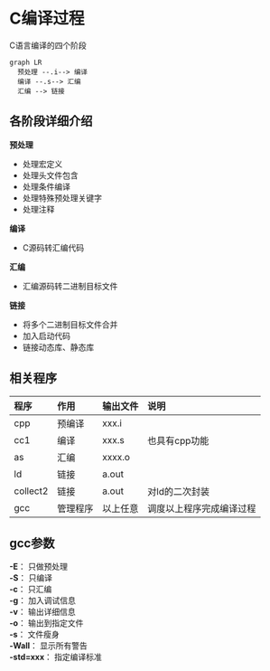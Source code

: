 # C编译过程

C语言编译的四个阶段

```mermaid
graph LR
  预处理 --.i--> 编译
  编译 --.s--> 汇编
  汇编 --> 链接
```

## 各阶段详细介绍

**预处理**

- 处理宏定义
- 处理头文件包含
- 处理条件编译
- 处理特殊预处理关键字
- 处理注释

**编译**

- C源码转汇编代码

**汇编**

- 汇编源码转二进制目标文件

**链接**

- 将多个二进制目标文件合并
- 加入启动代码
- 链接动态库、静态库


## 相关程序

| 程序     | 作用     | 输出文件 | 说明                     |
|:-------- |:-------- |:-------- |:---------------------- |
| cpp      | 预编译   | xxx.i    |                         |
| cc1      | 编译     | xxx.s    | 也具有cpp功能            |
| as       | 汇编     | xxxx.o   |                         |
| ld       | 链接     | a.out    |                         |
| collect2 | 链接     | a.out    | 对ld的二次封装           |
| gcc      | 管理程序 | 以上任意  | 调度以上程序完成编译过程  |


## gcc参数

**-E**： 只做预处理  
**-S**： 只编译  
**-c**： 只汇编  
**-g**： 加入调试信息  
**-v**： 输出详细信息  
**-o**： 输出到指定文件  
**-s**： 文件瘦身  
**-Wall**： 显示所有警告  
**-std=xxx**： 指定编译标准  
